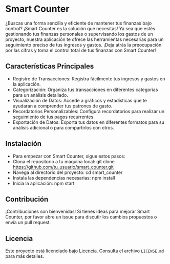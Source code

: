 # Smart Counter

¿Buscas una forma sencilla y eficiente de mantener tus finanzas bajo control? ¡Smart Counter es la solución que necesitas! Ya sea que estés gestionando tus finanzas personales o supervisando los gastos de un proyecto, nuestra aplicación te ofrece las herramientas necesarias para un seguimiento preciso de tus ingresos y gastos. ¡Deja atrás la preocupación por las cifras y toma el control total de tus finanzas con Smart Counter!

## Características Principales
-  Registro de Transacciones: Registra fácilmente tus ingresos y gastos en la aplicación.
-  Categorización: Organiza tus transacciones en diferentes categorías para un análisis detallado.
-  Visualización de Datos: Accede a gráficos y estadísticas que te ayudarán a comprender tus patrones de gasto.
-  Recordatorios Personalizables: Configura recordatorios para realizar un seguimiento de tus pagos recurrentes.
-  Exportación de Datos: Exporta tus datos en diferentes formatos para su análisis adicional o para compartirlos con otros.
  
## Instalación
-  Para empezar con Smart Counter, sigue estos pasos:
  -  Clona el repositorio a tu máquina local:
      git clone https://github.com/tu_usuario/smart_counter.git
  -  Navega al directorio del proyecto:
      cd smart_counter
  -  Instala las dependencias necesarias:
      npm install
  -  Inicia la aplicación:
      npm start

## Contribución
¡Contribuciones son bienvenidas! Si tienes ideas para mejorar Smart Counter, por favor abre un issue para discutir los cambios propuestos o envía un pull request.

## Licencia
Este proyecto está licenciado bajo [Licencia](LICENSE.md). Consulta el archivo `LICENSE.md` para más detalles.
